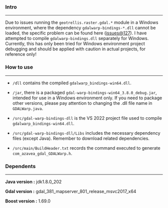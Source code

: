 ### Intro

---

Due to issues running the `geotrellis.raster.gdal.*` module in a Windows environment, where the dependency `gdalwarp-bindings-*.dll` cannot be loaded, the specific problem can be found here ([issues@127](https://github.com/geotrellis/gdal-warp-bindings/issues/127)). I have attempted to compile `gdalwarp-bindings.dll` separately for Windows. Currently, this has only been tried for Windows environment project debugging and should be applied with caution in actual projects, for reference only!

### How to use

---

* `/dll` contains the compiled `gdalwarp_bindings-win64.dll`.

* `/jar`, there is a packaged `gdal-warp-bindings-win64_3.8.0_debug.jar`, intended for use in a Windows environment only. If you need to package other versions, please pay attention to changing the .dll file name in `GDALWarp.java`.
* `/src/gdal-warp-bindings-dll` is the VS 2022 project file used to compile `gdalwarp_bindings-win64.dll`.
* `/src/gdal-warp-bindings-dll/Libs` includes the necessary dependency files (except Java). Remember to download related dependencies.
* `/src/main/BuildHeader.txt` records the command executed to generate `com_azavea_gdal_GDALWarp.h`.

### Dependents

---

**Java version :** jdk1.8.0_202

**Gdal version :** gdal_381_mapserver_801_release_msvc2017_x64

**Boost version :** 1.69.0 

